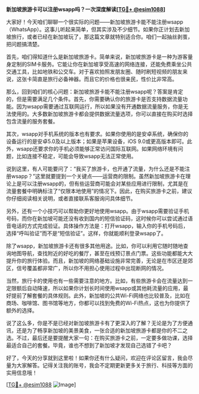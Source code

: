 **新加坡旅游卡可以注册wsapp吗？一次深度解读[[TG💪+ @esim1088](https://t.me/s/esim1088)]**

大家好！今天咱们聊聊一个很实际的问题——新加坡旅游卡能不能注册wsapp（WhatsApp）。这事儿听起来简单，但其实涉及不少细节。如果你正计划去新加坡旅行，或者已经在新加坡玩了，那这篇文章就特别适合你。咱们一起抽丝剥茧，把问题搞清楚。

首先，咱们得知道什么是新加坡旅游卡。简单来说，新加坡旅游卡是一种为游客量身定制的SIM卡服务。它能让你在新加坡享受高速的网络连接，还能免费乘坐公共交通工具，比如地铁和公交车。对于喜欢拍照发朋友圈、随时刷短视频的朋友来说，这张卡简直是旅行必备神器。而且它的价格也很亲民，性价比非常高。

那么，回到咱们的核心问题：新加坡旅游卡能不能注册wsapp呢？答案是肯定的，但是需要满足几个条件。首先，你需要确认你的旅游卡是否支持数据流量功能。因为wsapp需要通过互联网运行，所以如果没有开通数据流量服务，你是无法使用的。大多数新加坡旅游卡都会提供数据流量选项，你可以直接在购买时选择包含流量的服务套餐。

其次，wsapp对手机系统的版本也有要求。如果你使用的是安卓系统，确保你的设备运行的是安卓5.0及以上版本；如果是苹果设备，iOS 9.0或更高版本即可。此外，wsapp还要求你的手机必须能够正常访问国际互联网。如果网络环境有问题，比如连接不稳定，可能会导致wsapp无法正常使用。

说到这里，有人可能要问了：“我买了旅游卡，也开通了流量，为什么还是不能注册wsapp？”这里就要提到一个关键点——运营商的限制。虽然新加坡旅游卡在理论上是可以注册wsapp的，但有些运营商可能会对某些应用进行限制，尤其是在流量套餐中明确标注了“仅限本地使用”的情况下。因此，在购买旅游卡之前，建议你仔细阅读相关说明，或者直接联系客服询问具体细节。

另外，还有一个小技巧可以帮助你更好地使用wsapp。由于wsapp需要验证手机号码，而你在新加坡可能还没有收到国内的短信验证码，这时候你可以尝试通过语音电话的方式完成验证。具体操作方法是：打开wsapp，输入你的手机号码后，选择“呼叫验证”而不是“短信验证”。这样，你就能顺利登录wsapp了。

除了wsapp，新加坡旅游卡还有很多其他用途。比如，你可以利用它随时随地查询地图导航，查找附近的好吃的餐厅，甚至在线预订景点门票。这些功能都能大大提升你的旅行体验。而且，新加坡的网络基础设施非常完善，无论是在市区还是郊区，信号覆盖都非常广，所以你不用担心使用过程中出现断网的情况。

当然，旅行卡的使用也有一些需要注意的地方。比如，有些旅游卡会在流量达到一定限额后自动降速，所以如果你计划长时间使用wsapp或其他耗流量的应用，最好提前了解套餐的具体规则。此外，新加坡的公共Wi-Fi网络也比较普及，比如在商场、咖啡馆、图书馆等地方，你都可以找到免费的Wi-Fi热点，这也为你提供了额外的选择。

说了这么多，你是不是已经对新加坡旅游卡有了更深入的了解？无论是为了方便通讯，还是为了畅享新加坡的美景美食，一张合适的新加坡旅游卡都是你的不二之选。不过，最后还是要提醒大家一句：在购买旅游卡之前，一定要多做功课，选择最适合自己的套餐。毕竟，谁也不想到了新加坡才发现自己选错了卡吧？

好了，今天的分享就到这里啦！如果你还有什么疑问，欢迎在评论区留言，我会尽量为大家解答。记得关注我的账号，我会不定期更新更多关于旅行、科技等方面的实用信息哦！

[[TG💪+ @esim1088](https://t.me/s/esim1088) ![Image](https://i.postimg.cc/4NQfJmqS/Snipaste-2025-05-13-00-14-12.png)]